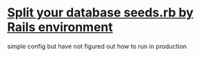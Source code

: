 
# [Split your database seeds.rb by Rails environment](https://railsnotes.xyz/blog/split-seeds-rb-by-rails-environment)

simple config but have not figured out how to run in production
